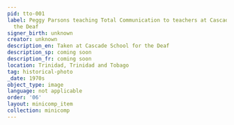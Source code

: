 ```yaml
---
pid: tto-001
label: Peggy Parsons teaching Total Communication to teachers at Cascade School for
  the Deaf
signer_birth: unknown
creator: unknown
description_en: Taken at Cascade School for the Deaf
description_sp: coming soon
description_fr: coming soon
location: Trinidad, Trinidad and Tobago
tag: historical-photo
_date: 1970s
object_type: image
language: not applicable
order: '06'
layout: minicomp_item
collection: minicomp
---
```

